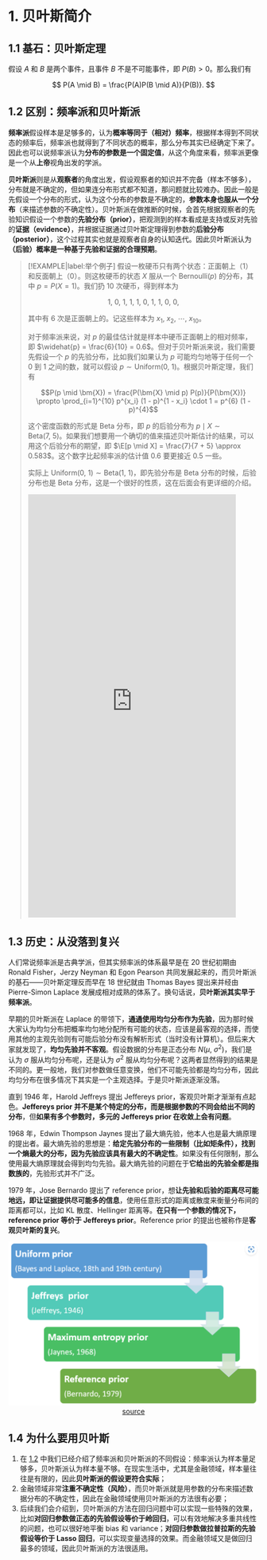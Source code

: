 # 1. 贝叶斯简介

## 1.1 基石：贝叶斯定理

假设 $A$ 和 $B$ 是两个事件，且事件 $B$ 不是不可能事件，即 $P(B) > 0$。那么我们有

$$
P(A \mid B) = \frac{P(A)P(B \mid A)}{P(B)}.
$$

## 1.2 区别：频率派和贝叶斯派

**频率派**假设样本是足够多的，认为**概率等同于（相对）频率**，根据样本得到不同状态的频率后，频率派也就得到了不同状态的概率，那么分布其实已经确定下来了。因此也可以说频率派认为**分布的参数是一个固定值**，从这个角度来看，频率派更像是一个从**上帝**视角出发的学派。

**贝叶斯派**则是从**观察者**的角度出发，假设观察者的知识并不完备（样本不够多），分布就是不确定的，但如果连分布形式都不知道，那问题就比较难办。因此一般是先假设一个分布的形式，认为这个分布的参数是不确定的，**参数本身也服从一个分布**（来描述参数的不确定性）。贝叶斯派在做推断的时候，会首先根据观察者的先验知识假设一个参数的**先验分布（prior）**，把观测到的样本看成是支持或反对先验的**证据（evidence）**，并根据证据通过贝叶斯定理得到参数的**后验分布（posterior）**，这个过程其实也就是观察者自身的认知迭代。因此贝叶斯派认为<strong>（后验）概率是一种基于先验和证据的合理预期</strong>。

> [!EXAMPLE|label:举个例子]
> 假设一枚硬币只有两个状态：正面朝上（$1$）和反面朝上（$0$）。则这枚硬币的状态 $X$ 服从一个 $\text{Bernoulli}(p)$ 的分布，其中 $p = P(X=1)$。我们扔 10 次硬币，得到样本为 
> 
> $$1,\ 0,\ 1,\ 1,\ 1,\ 0,\ 1,\ 1,\ 0,\ 0,$$
>
> 其中有 6 次是正面朝上的。记这些样本为 $x_1,\ x_2,\ \cdots,\ x_{10}$。
> 
> 对于频率派来说，对 $p$ 的最佳估计就是样本中硬币正面朝上的相对频率，即 $\widehat{p} = \frac{6}{10} = 0.6$。但对于贝叶斯派来说，我们需要先假设一个 $p$ 的先验分布，比如我们如果认为 $p$ 可能均匀地等于任何一个 0 到 1 之间的数，就可以假设 $p \sim \text{Uniform}(0,\ 1)$。根据贝叶斯定理，我们有
>
> $$P(p \mid \bm{X}) = \frac{P(\bm{X} \mid p) P(p)}{P(\bm{X})} \propto \prod_{i=1}^{10} p^{x_i} (1 - p)^{1 - x_i} \cdot 1 = p^{6} (1 - p)^{4}$$
> 
> 这个密度函数的形式是 $\text{Beta}$ 分布，即 $p$ 的后验分布为 $p \mid X \sim \text{Beta}(7,\ 5)$。如果我们想要用一个确切的值来描述贝叶斯估计的结果，可以用这个后验分布的期望，即 $\E[p \mid X] = \frac{7}{7 + 5} \approx 0.583$。这个数字比起频率派的估计值 $0.6$ 要更接近 $0.5$ 一些。
>
> 实际上 $\text{Uniform}(0,\ 1) \sim \text{Beta}(1,\ 1)$，即先验分布是 $\text{Beta}$ 分布的时候，后验分布也是 $\text{Beta}$ 分布，这是一个很好的性质，这在后面会有更详细的介绍。
>
>  <iframe height=850 width=90% src="https://eurekastatistics.com/beta-distribution-pdf-grapher/" frameborder=0 allowfullscreen></iframe>

## 1.3 历史：从没落到复兴

人们常说频率派是古典学派，但其实频率派的体系最早是在 20 世纪初期由 Ronald Fisher，Jerzy Neyman 和 Egon Pearson 共同发展起来的，而贝叶斯派的基石——贝叶斯定理反而早在 18 世纪就由 Thomas Bayes 提出来并经由 Pierre-Simon Laplace 发展成相对成熟的体系了。换句话说，**贝叶斯派其实早于频率派**。

早期的贝叶斯派在 Laplace 的带领下，**通通使用均匀分布作为先验**，因为那时候大家认为均匀分布把概率均匀地分配所有可能的状态，应该是最客观的选择，而使用其他的主观先验则有可能后验分布没有解析形式（当时没有计算机）。但后来大家就发现了，**均匀先验并不客观**。假设数据的分布是正态分布 $N(\mu,\ \sigma^{2})$，我们是认为 $\sigma$ 服从均匀分布呢，还是认为 $\sigma^{2}$ 服从均匀分布呢？这两者显然得到的结果是不同的。更一般地，我们对参数做任意变换，他们不可能先验都是均匀分布，因此均匀分布在很多情况下其实是一个主观选择。于是贝叶斯派逐渐没落。

直到 1946 年，Harold Jeffreys 提出 Jeffereys prior，客观贝叶斯才渐渐有点起色。**Jeffereys prior 并不是某个特定的分布，而是根据参数的不同会给出不同的分布**，但**如果有多个参数时，多元的 Jeffereys prior 在收敛上会有问题**。

1968 年，Edwin Thompson Jaynes 提出了最大熵先验，他本人也是最大熵原理的提出者。最大熵先验的思想是：**给定先验分布的一些限制（比如矩条件），找到一个熵最大的分布，因为先验应该具有最大的不确定性**。如果没有任何限制，那么使用最大熵原理就会得到均匀先验。最大熵先验的问题在于**它给出的先验全都是指数族的**，先验形式并不广泛。

1979 年，Jose Bernardo 提出了 reference prior，想**让先验和后验的距离尽可能地远，即让证据提供尽可能多的信息**，使用任意形式的距离或散度来衡量分布间的距离都可以，比如 KL 散度、Hellinger 距离等。**在只有一个参数的情况下，reference prior 等价于 Jeffereys prior**。Reference prior 的提出也被称作是**客观贝叶斯的复兴**。

<div align='center'>

![](image/2024-01-04-17-49-29.png)
[source](https://www.statlect.com/fundamentals-of-statistics/uninformative-prior)
</div align='center'>

## 1.4 为什么要用贝叶斯

1. 在 [1.2](#_12-区别：频率派和贝叶斯派) 中我们已经介绍了频率派和贝叶斯派的不同假设：频率派认为样本量足够多，贝叶斯派认为样本量不够。在现实生活中，尤其是金融领域，样本量往往是有限的，因此**贝叶斯派的假设更符合实际**；
2. 金融领域非常**注重不确定性（风险）**，而贝叶斯派就是用参数的分布来描述数据分布的不确定性，因此在金融领域使用贝叶斯派的方法很有必要；
3. 后续我们会介绍到，贝叶斯派的方法在回归问题中可以实现一些特殊的效果，比如**对回归参数做正态的先验假设等价于岭回归**，可以有效地解决多重共线性的问题，也可以很好地平衡 bias 和 variance；**对回归参数做拉普拉斯的先验假设等价于 Lasso 回归**，可以实现变量选择的效果。而金融领域又是做回归最多的领域，因此贝叶斯派的方法很适用。
